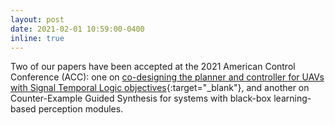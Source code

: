 ```yaml
---
layout: post
date: 2021-02-01 10:59:00-0400
inline: true
---
```


Two of our papers have been accepted at the 2021 American Control Conference (ACC): one on [co-designing the planner and controller for UAVs with Signal Temporal Logic objectives](https://arxiv.org/abs/2009.14363){:target="_blank"}, and another on Counter-Example Guided Synthesis for systems with black-box learning-based perception modules.




